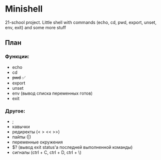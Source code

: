 # Minishell
21-school project. Little shell with commands (echo, cd, pwd, export, unset, env, exit) and some more stuff

## План

### Функции:

- echo
- cd
- ~~pwd~~ :white_check_mark:
- export
- unset
- env (вывод списка переменных готов)
- exit

### Другое:

- ;
- кавычки
- редиректы (< > << >>)
- пайпы (|)
- переменные окружения
- $? (вывод exit status'a последней выполненной команды)
- сигналы (ctrl + C, ctrl + D, ctrl + \\)
